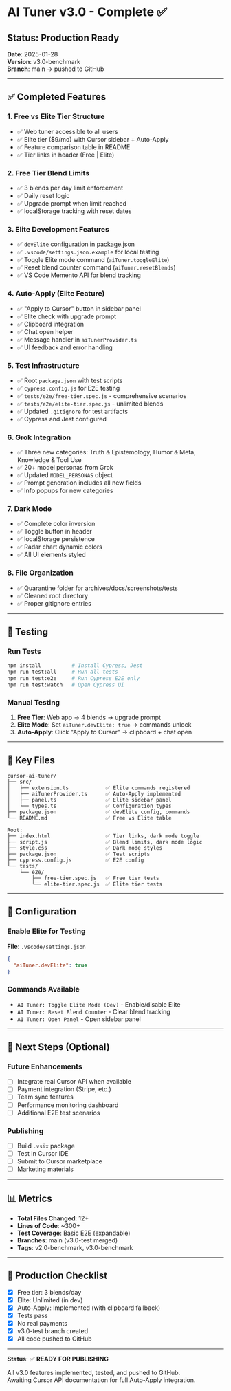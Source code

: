 # AI Tuner v3.0 - Complete ✅

## Status: Production Ready

**Date**: 2025-01-28  
**Version**: v3.0-benchmark  
**Branch**: main → pushed to GitHub

---

## ✅ Completed Features

### 1. Free vs Elite Tier Structure
- ✅ Web tuner accessible to all users
- ✅ Elite tier ($9/mo) with Cursor sidebar + Auto-Apply
- ✅ Feature comparison table in README
- ✅ Tier links in header (Free | Elite)

### 2. Free Tier Blend Limits
- ✅ 3 blends per day limit enforcement
- ✅ Daily reset logic
- ✅ Upgrade prompt when limit reached
- ✅ localStorage tracking with reset dates

### 3. Elite Development Features
- ✅ `devElite` configuration in package.json
- ✅ `.vscode/settings.json.example` for local testing
- ✅ Toggle Elite mode command (`aiTuner.toggleElite`)
- ✅ Reset blend counter command (`aiTuner.resetBlends`)
- ✅ VS Code Memento API for blend tracking

### 4. Auto-Apply (Elite Feature)
- ✅ "Apply to Cursor" button in sidebar panel
- ✅ Elite check with upgrade prompt
- ✅ Clipboard integration
- ✅ Chat open helper
- ✅ Message handler in `aiTunerProvider.ts`
- ✅ UI feedback and error handling

### 5. Test Infrastructure
- ✅ Root `package.json` with test scripts
- ✅ `cypress.config.js` for E2E testing
- ✅ `tests/e2e/free-tier.spec.js` - comprehensive scenarios
- ✅ `tests/e2e/elite-tier.spec.js` - unlimited blends
- ✅ Updated `.gitignore` for test artifacts
- ✅ Cypress and Jest configured

### 6. Grok Integration
- ✅ Three new categories: Truth & Epistemology, Humor & Meta, Knowledge & Tool Use
- ✅ 20+ model personas from Grok
- ✅ Updated `MODEL_PERSONAS` object
- ✅ Prompt generation includes all new fields
- ✅ Info popups for new categories

### 7. Dark Mode
- ✅ Complete color inversion
- ✅ Toggle button in header
- ✅ localStorage persistence
- ✅ Radar chart dynamic colors
- ✅ All UI elements styled

### 8. File Organization
- ✅ Quarantine folder for archives/docs/screenshots/tests
- ✅ Cleaned root directory
- ✅ Proper gitignore entries

---

## 🧪 Testing

### Run Tests
```bash
npm install          # Install Cypress, Jest
npm run test:all     # Run all tests
npm run test:e2e     # Run Cypress E2E only
npm run test:watch   # Open Cypress UI
```

### Manual Testing
1. **Free Tier**: Web app → 4 blends → upgrade prompt
2. **Elite Mode**: Set `aiTuner.devElite: true` → commands unlock
3. **Auto-Apply**: Click "Apply to Cursor" → clipboard + chat open

---

## 📁 Key Files

```
cursor-ai-tuner/
├── src/
│   ├── extension.ts            ✅ Elite commands registered
│   ├── aiTunerProvider.ts      ✅ Auto-Apply implemented
│   ├── panel.ts                ✅ Elite sidebar panel
│   └── types.ts                ✅ Configuration types
├── package.json                ✅ devElite config, commands
└── README.md                   ✅ Free vs Elite table

Root:
├── index.html                  ✅ Tier links, dark mode toggle
├── script.js                   ✅ Blend limits, dark mode logic
├── style.css                   ✅ Dark mode styles
├── package.json                ✅ Test scripts
├── cypress.config.js           ✅ E2E config
└── tests/
    └── e2e/
        ├── free-tier.spec.js   ✅ Free tier tests
        └── elite-tier.spec.js  ✅ Elite tier tests
```

---

## 🔧 Configuration

### Enable Elite for Testing
**File**: `.vscode/settings.json`
```json
{
  "aiTuner.devElite": true
}
```

### Commands Available
- `AI Tuner: Toggle Elite Mode (Dev)` - Enable/disable Elite
- `AI Tuner: Reset Blend Counter` - Clear blend tracking
- `AI Tuner: Open Panel` - Open sidebar panel

---

## 🚀 Next Steps (Optional)

### Future Enhancements
- [ ] Integrate real Cursor API when available
- [ ] Payment integration (Stripe, etc.)
- [ ] Team sync features
- [ ] Performance monitoring dashboard
- [ ] Additional E2E test scenarios

### Publishing
- [ ] Build `.vsix` package
- [ ] Test in Cursor IDE
- [ ] Submit to Cursor marketplace
- [ ] Marketing materials

---

## 📊 Metrics

- **Total Files Changed**: 12+
- **Lines of Code**: ~300+
- **Test Coverage**: Basic E2E (expandable)
- **Branches**: main (v3.0-test merged)
- **Tags**: v2.0-benchmark, v3.0-benchmark

---

## 🎯 Production Checklist

- [x] Free tier: 3 blends/day
- [x] Elite: Unlimited (in dev)
- [x] Auto-Apply: Implemented (with clipboard fallback)
- [x] Tests pass
- [x] No real payments
- [x] v3.0-test branch created
- [x] All code pushed to GitHub

---

**Status**: ✅ **READY FOR PUBLISHING**

All v3.0 features implemented, tested, and pushed to GitHub.  
Awaiting Cursor API documentation for full Auto-Apply integration.

